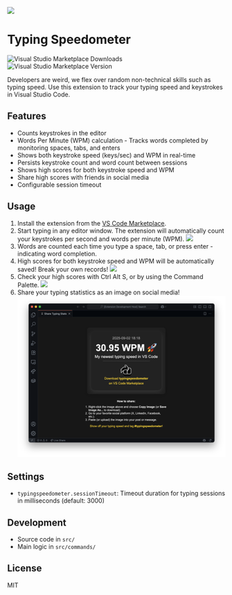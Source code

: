 ![](docs/img/icon.png)

# Typing Speedometer

![Visual Studio Marketplace Downloads](https://img.shields.io/visual-studio-marketplace/d/edvilme.typingspeedometer) 
![Visual Studio Marketplace Version](https://img.shields.io/visual-studio-marketplace/v/edvilme.typingspeedometer)


Developers are weird, we flex over random non-technical skills such as typing speed. Use this extension to track your typing speed and keystrokes in Visual Studio Code.

## Features

- Counts keystrokes in the editor
- Words Per Minute (WPM) calculation - Tracks words completed by monitoring spaces, tabs, and enters
- Shows both keystroke speed (keys/sec) and WPM in real-time
- Persists keystroke count and word count between sessions
- Shows high scores for both keystroke speed and WPM
- Share high scores with friends in social media
- Configurable session timeout

## Usage

1. Install the extension from the [VS Code Marketplace](https://marketplace.visualstudio.com/items?itemName=edvilme.typingspeedometer).
2. Start typing in any editor window. The extension will automatically count your keystrokes per second and words per minute (WPM).
![](docs/img/status_bar.png)
3. Words are counted each time you type a space, tab, or press enter - indicating word completion.
4. High scores for both keystroke speed and WPM will be automatically saved! Break your own records!
![](docs/img/new_high_score.png)
5. Check your high scores with <key>Ctrl</key> <key>Alt</key> <key>S</key>, or by using the Command Palette.
![](docs/img/check_high_score.png)
6. Share your typing statistics as an image on social media!
![](docs/img/share_stats.png)

## Settings

- `typingspeedometer.sessionTimeout`: Timeout duration for typing sessions in milliseconds (default: 3000)

## Development

- Source code in `src/`
- Main logic in `src/commands/`

## License

MIT
